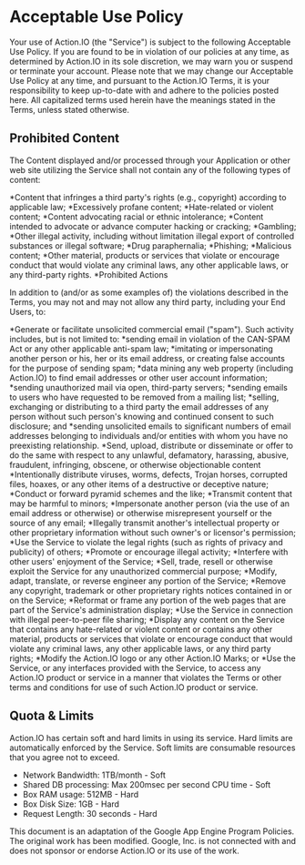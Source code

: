 # Acceptable Use Policy

Your use of Action.IO (the "Service") is subject to the following Acceptable Use Policy. If you are found to be in violation of our policies at any time, as determined by Action.IO in its sole discretion, we may warn you or suspend or terminate your account. Please note that we may change our Acceptable Use Policy at any time, and pursuant to the Action.IO Terms, it is your responsibility to keep up-to-date with and adhere to the policies posted here. All capitalized terms used herein have the meanings stated in the Terms, unless stated otherwise.

## Prohibited Content

The Content displayed and/or processed through your Application or other web site utilizing the Service shall not contain any of the following types of content:

*Content that infringes a third party's rights (e.g., copyright) according to applicable law;
*Excessively profane content;
*Hate-related or violent content;
*Content advocating racial or ethnic intolerance;
*Content intended to advocate or advance computer hacking or cracking;
*Gambling;
*Other illegal activity, including without limitation illegal export of controlled substances or illegal software;
*Drug paraphernalia;
*Phishing;
*Malicious content;
*Other material, products or services that violate or encourage conduct that would violate any criminal laws, any other applicable laws, or any third-party rights.
*Prohibited Actions

In addition to (and/or as some examples of) the violations described in the Terms, you may not and may not allow any third party, including your End Users, to:

*Generate or facilitate unsolicited commercial email ("spam"). Such activity includes, but is not limited to:
  *sending email in violation of the CAN-SPAM Act or any other applicable anti-spam law;
  *imitating or impersonating another person or his, her or its email address, or creating false accounts for the purpose of sending spam;
  *data mining any web property (including Action.IO) to find email addresses or other user account information;
  *sending unauthorized mail via open, third-party servers;
  *sending emails to users who have requested to be removed from a mailing list;
  *selling, exchanging or distributing to a third party the email addresses of any person without such person's knowing and continued consent to such disclosure; and
  *sending unsolicited emails to significant numbers of email addresses belonging to individuals and/or entities with whom you have no preexisting relationship.
*Send, upload, distribute or disseminate or offer to do the same with respect to any unlawful, defamatory, harassing, abusive, fraudulent, infringing, obscene, or otherwise objectionable content
*Intentionally distribute viruses, worms, defects, Trojan horses, corrupted files, hoaxes, or any other items of a destructive or deceptive nature;
*Conduct or forward pyramid schemes and the like;
*Transmit content that may be harmful to minors;
*Impersonate another person (via the use of an email address or otherwise) or otherwise misrepresent yourself or the source of any email;
*Illegally transmit another's intellectual property or other proprietary information without such owner's or licensor's permission;
*Use the Service to violate the legal rights (such as rights of privacy and publicity) of others;
*Promote or encourage illegal activity;
*Interfere with other users' enjoyment of the Service;
*Sell, trade, resell or otherwise exploit the Service for any unauthorized commercial purpose;
*Modify, adapt, translate, or reverse engineer any portion of the Service;
*Remove any copyright, trademark or other proprietary rights notices contained in or on the Service;
*Reformat or frame any portion of the web pages that are part of the Service's administration display;
*Use the Service in connection with illegal peer-to-peer file sharing;
*Display any content on the Service that contains any hate-related or violent content or contains any other material, products or services that violate or encourage conduct that would violate any criminal laws, any other applicable laws, or any third party rights;
*Modify the Action.IO logo or any other Action.IO Marks; or
*Use the Service, or any interfaces provided with the Service, to access any Action.IO product or service in a manner that violates the Terms or other terms and conditions for use of such Action.IO product or service.

## Quota & Limits

Action.IO has certain soft and hard limits in using its service. Hard limits are automatically enforced by the Service. Soft limits are consumable resources that you agree not to exceed.

* Network Bandwidth: 1TB/month - Soft
* Shared DB processing: Max 200msec per second CPU time - Soft
* Box RAM usage: 512MB - Hard
* Box Disk Size: 1GB - Hard
* Request Length: 30 seconds - Hard

This document is an adaptation of the Google App Engine Program Policies. The original work has been modified. Google, Inc. is not connected with and does not sponsor or endorse Action.IO or its use of the work.
